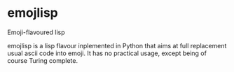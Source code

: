 # emojlisp
Emoji-flavoured lisp

emojlisp is a lisp flavour inplemented in Python that aims at full replacement usual ascii code into emoji. It has no practical usage, except being of course Turing complete.
